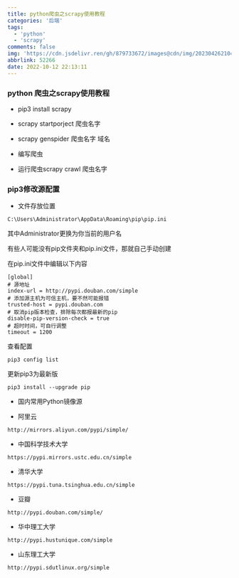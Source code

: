 ```yaml
---
title: python爬虫之scrapy使用教程
categories: '后端'
tags:
  - 'python'
  - 'scrapy'
comments: false
img: 'https://cdn.jsdelivr.ren/gh/879733672/images@cdn/img/202304262104764.png'
abbrlink: 52266
date: 2022-10-12 22:13:11
---
```


### python 爬虫之scrapy使用教程

* pip3 install scrapy

* scrapy startporject 爬虫名字

* scrapy genspider 爬虫名字 域名

* 编写爬虫

* 运行爬虫scrapy crawl 爬虫名字


### pip3修改源配置

* 文件存放位置
```
C:\Users\Administrator\AppData\Roaming\pip\pip.ini
```
其中Administrator更换为你当前的用户名

有些人可能没有pip文件夹和pip.ini文件，那就自己手动创建

在pip.ini文件中编辑以下内容
```
[global]
# 源地址
index-url = http://pypi.douban.com/simple
# 添加源主机为可信主机，要不然可能报错
trusted-host = pypi.douban.com
# 取消pip版本检查，排除每次都报最新的pip
disable-pip-version-check = true
# 超时时间，可自行调整
timeout = 1200
```
查看配置
```
pip3 config list
```

更新pip3为最新版
```
pip3 install --upgrade pip
```

* 国内常用Python镜像源

-  阿里云
```
http://mirrors.aliyun.com/pypi/simple/
```

- 中国科学技术大学
```
https://pypi.mirrors.ustc.edu.cn/simple
```

- 清华大学
```
https://pypi.tuna.tsinghua.edu.cn/simple
```

- 豆瓣
```
http://pypi.douban.com/simple/
```

- 华中理工大学
```
http://pypi.hustunique.com/simple
```

- 山东理工大学
```
http://pypi.sdutlinux.org/simple
```